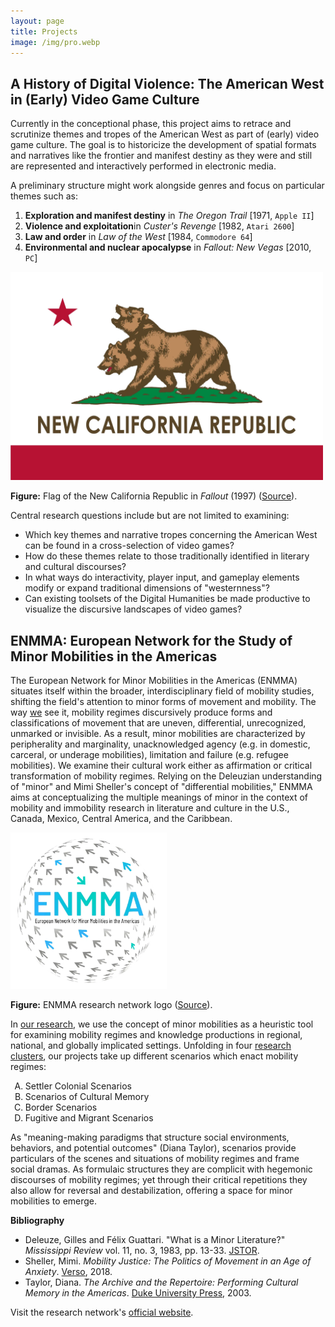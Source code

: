 ```yaml
---
layout: page
title: Projects
image: /img/pro.webp
---
```


<!--{: .box-updated}
<span><i class="far fa-clock"></i><script>var date = document.lastModified; document.write("Last Modified: "+date);</script></span>-->

## A History of Digital Violence: The American West in (Early) Video Game Culture
Currently in the conceptional phase, this project aims to retrace and scrutinize themes and tropes of the American West as part of (early) video game culture. The goal is to historicize the development of spatial formats and narratives like the frontier and manifest destiny as they were and still are represented and interactively performed in electronic media.

A preliminary structure might work alongside genres and focus on particular themes such as:
1. <b>Exploration and manifest destiny</b> in *The Oregon Trail* \[1971, `Apple II`\]
2. <b>Violence and exploitation</b>in *Custer's Revenge* \[1982, `Atari 2600`\]
3. <b>Law and order</b> in *Law of the West* \[1984, `Commodore 64`\]
4. <b>Environmental and nuclear apocalypse</b> in *Fallout: New Vegas* \[2010, `PC`\]

<img src="/img/ncr.webp" alt="Flag of the New California Republic in Fallout 2" width="500">

<b>Figure:</b> Flag of the New California Republic in *Fallout* (1997) ([Source<i class="fas fa-external-link-alt" role="presentation"></i>](https://fallout.fandom.com/wiki/New_California_Republic)).

Central research questions include but are not limited to examining:
* Which key themes and narrative tropes concerning the American West can be found in a cross-selection of video games?
* How do these themes relate to those traditionally identified in literary and cultural discourses?
* In what ways do interactivity, player input, and gameplay elements modify or expand traditional dimensions of "westernness"?
* Can existing toolsets of the Digital Humanities be made productive to visualize the discursive landscapes of video games?

## ENMMA: European Network for the Study of Minor Mobilities in the Americas

The European Network for Minor Mobilities in the Americas (ENMMA) situates itself within the broader, interdisciplinary field of mobility studies, shifting the field's attention to minor forms of movement and mobility. The way <a href="https://enmma.org/about/members">we<i class="fas fa-external-link-alt" role="presentation"></i></a> see it, mobility regimes discursively produce forms and classifications of movement that are uneven, differential, unrecognized, unmarked or invisible. As a result, minor mobilities are characterized by peripherality and marginality, unacknowledged agency (e.g. in domestic, carceral, or underage mobilities), limitation and failure (e.g. refugee mobilities). We examine their cultural work either as affirmation or critical transformation of mobility regimes. Relying on the Deleuzian understanding of "minor" and Mimi Sheller's concept of "differential mobilities," ENMMA aims at conceptualizing the multiple meanings of minor in the context of mobility and immobility research in literature and culture in the U.S., Canada, Mexico, Central America, and the Caribbean.

<img src="/img/enl.webp" alt="ENMMA research network logo" width="250">

<b>Figure:</b> ENMMA research network logo ([Source<i class="fas fa-external-link-alt" role="presentation"></i>](https://enmma.org/)).

In <a href="https://enmma.org/about/projects">our research</a>, we use the concept of minor mobilities as a heuristic tool for examining mobility regimes and knowledge productions in regional, national, and globally implicated settings. Unfolding in four <a href="https://enmma.org/about/research-clusters">research clusters<i class="fas fa-external-link-alt" role="presentation"></i></a>, our projects take up different scenarios which enact mobility regimes:

<ol>
	<li type="A">Settler Colonial Scenarios</li>
	<li type="A">Scenarios of Cultural Memory</li>
	<li type="A">Border Scenarios</li>
	<li type="A">Fugitive and Migrant Scenarios</li>
</ol>

As "meaning-making paradigms that structure social environments, behaviors, and potential outcomes" (Diana Taylor), scenarios provide particulars of the scenes and situations of mobility regimes and frame social dramas. As formulaic structures they are complicit with hegemonic discourses of mobility regimes; yet through their critical repetitions they also allow for reversal and destabilization, offering a space for minor mobilities to emerge.

<b>Bibliography</b>
* Deleuze, Gilles and Félix Guattari. "What is a Minor Literature?" *Mississippi Review* vol. 11, no. 3, 1983, pp. 13-33. <a href="https://www.jstor.org/stable/20133921">JSTOR<i class="fas fa-external-link-alt" role="presentation"></i></a>.
* Sheller, Mimi. *Mobility Justice: The Politics of Movement in an Age of Anxiety*. <a href="https://www.bloomsbury.com/au/mobility-justice-9781788730921/">Verso<i class="fas fa-external-link-alt" role="presentation"></i></a>, 2018.
* Taylor, Diana. *The Archive and the Repertoire: Performing Cultural Memory in the Americas*. <a href="https://www.dukeupress.edu/the-archive-and-the-repertoire">Duke University Press<i class="fas fa-external-link-alt" role="presentation"></i></a>, 2003.

Visit the research network's <a href="https://enmma.org">official website<i class="fas fa-external-link-alt" role="presentation"></i></a>.
